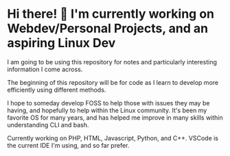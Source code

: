 # Hi there! 👋 I'm currently working on Webdev/Personal Projects, and an aspiring Linux Dev

I am going to be using this repository for notes and particularly interesting information I come across.

The beginning of this repository will be for code as I learn to develop more efficiently using different methods.

I hope to someday develop FOSS to help those with issues they may be having, and hopefully to help within the Linux community. It's been my favorite OS for many years, and has helped me improve in many skills within understanding CLI and bash.

Currently working on PHP, HTML, Javascript, Python, and C++.
VSCode is the current IDE I'm using, and so far prefer.

<!--
**WaylonDN/waylondn** is a ✨ _special_ ✨ repository because its `README.md` (this file) appears on your GitHub profile.

Here are some ideas to get you started:

- 🔭 I’m currently working on ...
- 🌱 I’m currently learning ...
- 👯 I’m looking to collaborate on ...
- 🤔 I’m looking for help with ...
- 💬 Ask me about ...
- 📫 How to reach me: ...
- 😄 Pronouns: ...
- ⚡ Fun fact: ...
-->
